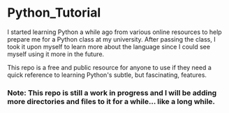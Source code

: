 # Python_Tutorial

I started learning Python a while ago from various online resources to help prepare me for a Python class at my university. 
After passing the class, I took it upon myself to learn more about the language since I could see myself using it more in the future.

This repo is a free and public resource for anyone to use if they need a quick reference to learning Python's subtle, but fascinating, features.

### Note: This repo is still a work in progress and I will be adding more directories and files to it for a while... like a long while. 

